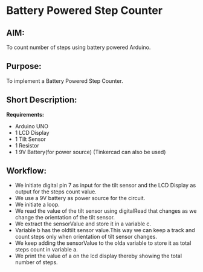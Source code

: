 # Battery Powered Step Counter

## AIM:

To count number of steps using battery powered Arduino.

## Purpose:

To implement a Battery Powered Step Counter.

## Short Description:

**Requirements:**

- Arduino UNO
- 1 LCD Display
- 1 Tilt Sensor
- 1 Resistor
- 1 9V Battery(for power source)
  (Tinkercad can also be used)

## Workflow:

- We initiate digital pin 7 as input for the tilt sensor and the LCD Display as output for the steps count value.
- We use a 9V battery as power source for the circuit.
- We initiate a loop.
- We read the value of the tilt sensor using digitalRead that changes as we change the orientation of the tilt sensor.
- We extract the sensorValue and store it in a variable c.
- Variable b has the oldtilt sensor value.This way we can keep a track and count steps only when orientation of tilt sensor changes.
- We keep adding the sensorValue to the olda variable to store it as total steps count in variable a.
- We print the value of a on the lcd display thereby showing the total number of steps.
